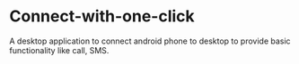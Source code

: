 # Connect-with-one-click
A desktop application to connect android phone to desktop to provide basic functionality like call, SMS. 
